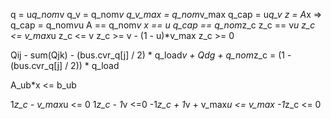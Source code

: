 
q = u*q_nom*v
q_v = q_nom*v
q_v_max = q_nom*v_max
q_cap = u*q_v
z = A*x => q_cap = q_nom*v*u
A == q_nom*v
x == u
q_cap == q_nom*z_c
z_c == v*u
z_c <= v_max*u
z_c <= v
z_c >= v - (1 - u)*v_max
z_c >= 0

Qij - sum(Qjk) - (bus.cvr_q[j] / 2) * q_load*v + Qdg + q_nom*z_c = (1 - (bus.cvr_q[j] / 2)) * q_load

A_ub*x <= b_ub

1*z_c - v_max*u <= 0
1*z_c - 1*v <=0
-1*z_c + 1*v + v_max*u <= v_max
-1*z_c <= 0

